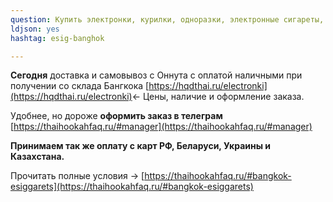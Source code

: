 ```yaml
---
question: Купить электронки, курилки, одноразки, электронные сигареты, вейпы в Бангкоке
ldjson: yes
hashtag: esig-banghok

---
```


**Сегодня** доставка и самовывоз с Оннута с оплатой наличными при получении со склада Бангкока [https://hqdthai.ru/electronki](https://hqdthai.ru/electronki)<- Цены, наличие и оформление заказа.

Удобнее, но дороже **оформить заказ в телеграм** [https://thaihookahfaq.ru/#manager](https://thaihookahfaq.ru/#manager)

**Принимаем так же оплату с карт РФ, Беларуси, Украины и Казахстана.**

Прочитать полные условия -> [https://thaihookahfaq.ru/#bangkok-esiggarets](https://thaihookahfaq.ru/#bangkok-esiggarets)
